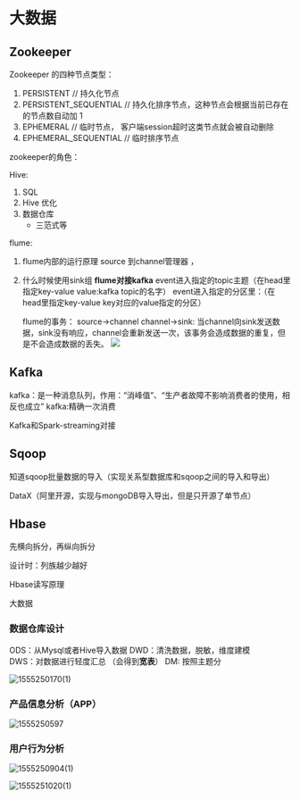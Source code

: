 # 大数据


## Zookeeper

Zookeeper 的四种节点类型：
  1. PERSISTENT                                //  持久化节点
  2. PERSISTENT_SEQUENTIAL            //  持久化排序节点，这种节点会根据当前已存在的节点数自动加 1
  3. EPHEMERAL                                 //  临时节点， 客户端session超时这类节点就会被自动删除
  4. EPHEMERAL_SEQUENTIAL             //  临时排序节点

zookeeper的角色：


Hive: 
1. SQL
2. Hive 优化
3. 数据仓库
    - 三范式等

flume:
1. flume内部的运行原理
    source 到channel管理器 ，
2. 什么时候使用sink组
 **flume对接kafka**
    event进入指定的topic主题（在head里指定key-value   value:kafka topic的名字）
    event进入指定的分区里：（在head里指定key-value key对应的value指定的分区）

   flume的事务：
     source->channel
     channel->sink: 当channel向sink发送数据，sink没有响应，channel会重新发送一次，该事务会造成数据的重复，但是不会造成数据的丢失。
![](https://img-blog.csdn.net/20180527101729194)


## Kafka
kafka：是一种消息队列，作用：“消峰值”、“生产者故障不影响消费者的使用，相反也成立”
kafka:精确一次消费

Kafka和Spark-streaming对接



## Sqoop
知道sqoop批量数据的导入（实现关系型数据库和sqoop之间的导入和导出）

DataX（阿里开源，实现与mongoDB导入导出，但是只开源了单节点）

## Hbase
先横向拆分，再纵向拆分

设计时：列族越少越好

Hbase读写原理


大数据

### 数据仓库设计

ODS：从Mysql或者Hive导入数据
DWD：清洗数据，脱敏，维度建模   
DWS：对数据进行轻度汇总    （会得到**宽表**）
DM: 按照主题分

![1555250170(1)]($resource/1555250170(1).png)


### 产品信息分析（APP）

![1555250597]($resource/1555250597.png)

### 用户行为分析

![1555250904(1)]($resource/1555250904(1).png)


![1555251020(1)]($resource/1555251020(1).png)






